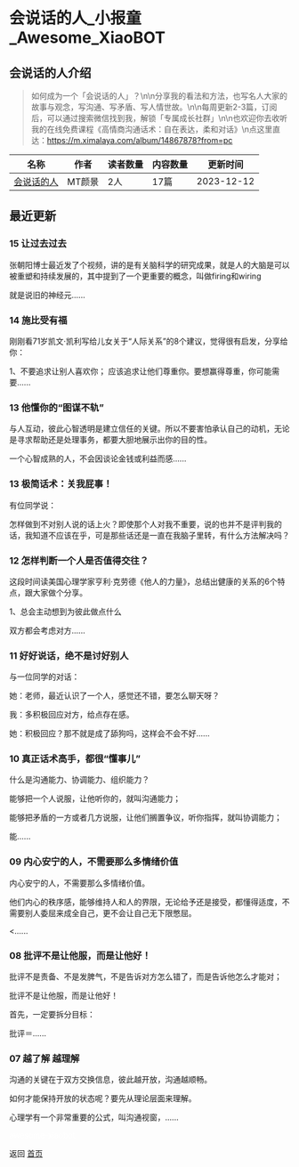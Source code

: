 # 会说话的人_小报童_Awesome_XiaoBOT

## 会说话的人介绍
> 如何成为一个「会说话的人」？\n\n分享我的看法和方法，也写名人大家的故事与观念，写沟通、写矛盾、写人情世故。\n\n每周更新2-3篇，订阅后，可以通过搜索微信找到我，解锁「专属成长社群」\n\n也欢迎你去收听我的在线免费课程《高情商沟通话术：自在表达，柔和对话》\n点这里直达：https://m.ximalaya.com/album/14867878?from=pc  
  


|名称|作者|读者数量|内容数量|更新时间|
|---|---|---|---|---|
|[会说话的人](https://xiaobot.net/p/78162205?refer=9c3f1c95-a052-465a-9902-f6d75080262a)|MT颜景|2人|17篇|2023-12-12|

## 最近更新
### 15 让过去过去

张朝阳博士最近发了个视频，讲的是有关脑科学的研究成果，就是人的大脑是可以被重塑和持续发展的，其中提到了一个更重要的概念，叫做firing和wiring

就是说旧的神经元......

### 14 施比受有福

刚刚看71岁凯文·凯利写给儿女关于“人际关系”的8个建议，觉得很有启发，分享给你：

1、不要追求让别人喜欢你； 应该追求让他们尊重你。要想赢得尊重，你可能需要......

### 13 他懂你的“图谋不轨”

与人互动，彼此心智透明是建立信任的关键。所以不要害怕承认自己的动机，无论是寻求帮助还是处理事务，都要大胆地展示出你的目的性。

一个心智成熟的人，不会因谈论金钱或利益而感......

### 13 极简话术：关我屁事！

有位同学说：

怎样做到不对别人说的话上火？即使那个人对我不重要，说的也并不是评判我的话，我知道不应该在乎，可是那些话还是一直在我脑子里转，有什么方法解决吗？

### 12 怎样判断一个人是否值得交往？

这段时间读美国心理学家亨利·克劳德《他人的力量》，总结出健康的关系的6个特点，跟大家做个分享。



1、总会主动想到为彼此做点什么

双方都会考虑对方......

### 11 好好说话，绝不是讨好别人

与一位同学的对话：

她：老师，最近认识了一个人，感觉还不错，要怎么聊天呀？

我：多积极回应对方，给点存在感。

她：积极回应？那不就是成了舔狗吗，这样会不会不好......

### 10 真正话术高手，都很“懂事儿”

什么是沟通能力、协调能力、组织能力？

能够把一个人说服，让他听你的，就叫沟通能力；

能够把矛盾的一方或者几方说服，让他们搁置争议，听你指挥，就叫协调能力；

能......

### 09 内心安宁的人，不需要那么多情绪价值

内心安宁的人，不需要那么多情绪价值。

他们内心的秩序感，能够维持人和人的界限，无论给予还是接受，都懂得适度，不需要别人委屈来成全自己，更不会让自己无下限憋屈。

<......

### 08 批评不是让他服，而是让他好！

批评不是责备、不是发脾气，不是告诉对方怎么错了，而是告诉他怎么才能对；

批评不是让他服，而是让他好！



首先，一定要拆分目标：

批评＝......

### 07 越了解 越理解

沟通的关键在于双方交换信息，彼此越开放，沟通越顺畅。



如何才能保持开放的状态呢？要先从理论层面来理解。

心理学有一个非常重要的公式，叫沟通视窗，......


<a href="https://github.com/Reno9527/awesome-xiaobot" style="color: white; text-decoration: none;">awesome-xiaobot</a>

返回 [首页](../README.md)
